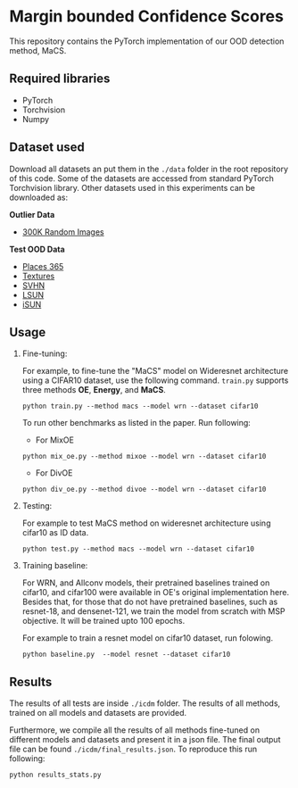 # Margin bounded Confidence Scores

This repository contains the PyTorch implementation of our OOD detection method, MaCS.

## Required libraries

- PyTorch
- Torchvision
- Numpy

## Dataset used

Download all datasets an put them in the `./data` folder in the root repository of this code. Some of the datasets are accessed from standard PyTorch Torchvision library. Other datasets used in this experiments can be downloaded as:

**Outlier Data**

- [300K Random Images](https://people.eecs.berkeley.edu/~hendrycks/300K_random_images.npy)

**Test OOD Data**

- [Places 365](http://places2.csail.mit.edu/download.html)
- [Textures](https://www.robots.ox.ac.uk/~vgg/data/dtd/)
- [SVHN](http://ufldl.stanford.edu/housenumbers/)
- [LSUN](https://www.dropbox.com/scl/fi/ohqceel2yrxuhntg0mirg/LSUN.tar.gz?rlkey=l2ovcmekq2gj529m3b2hw2ppp&e=1)
- [iSUN](https://www.dropbox.com/scl/fi/wpkzixs1zbqomg5ufq0dd/iSUN.tar.gz?rlkey=46mty3ly8kk3vdxtlnmdjc6zu&e=1)

## Usage

1. Fine-tuning:

   For example, to fine-tune the "MaCS" model on Wideresnet architecture using a CIFAR10 dataset, use the following command. `train.py` supports three methods **OE**, **Energy**, and **MaCS**.

   ```
   python train.py --method macs --model wrn --dataset cifar10
   ```

   To run other benchmarks as listed in the paper. Run following:

   - For MixOE

   ```
   python mix_oe.py --method mixoe --model wrn --dataset cifar10
   ```

   - For DivOE

   ```
   python div_oe.py --method divoe --model wrn --dataset cifar10
   ```

2. Testing:

   For example to test MaCS method on wideresnet architecture using cifar10 as ID data.

   ```
   python test.py --method macs --model wrn --dataset cifar10
   ```

3. Training baseline:

   For WRN, and Allconv models, their pretrained baselines trained on cifar10, and cifar100 were available in OE's original implementation here. Besides that, for those that do not have pretrained baselines, such as resnet-18, and densenet-121, we train the model from scratch with MSP objective. It will be trained upto 100 epochs.

   For example to train a resnet model on cifar10 dataset, run folowing.

   ```
   python baseline.py  --model resnet --dataset cifar10
   ```

## Results

The results of all tests are inside `./icdm` folder. The results of all methods, trained on all models and datasets are provided.

Furthermore, we compile all the results of all methods fine-tuned on different models and datasets and present it in a json file. The final output file can be found `./icdm/final_results.json`. To reproduce this run following:

```
python results_stats.py
```
